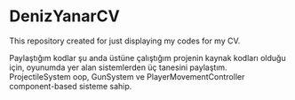 # DenizYanarCV
This repository created for just displaying my codes for my CV.

Paylaştığım kodlar şu anda üstüne çalıştığım projenin kaynak kodları olduğu için, oyunumda yer alan sistemlerden üç tanesini paylaştım.
ProjectileSystem oop, GunSystem ve PlayerMovementController component-based sisteme sahip.
